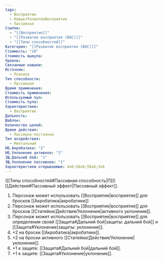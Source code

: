 ```yaml
---
tags:
  - Восприятие
  - Навык/РазвитиеВосприятия
  - Пассивная
Ссылки:
  - "[[Восприятие]]"
  - "[[Развитие восприятия (ВОС)]]"
  - "[[Типы способностей]]"
Категория: "[[Развитие восприятия (ВОС)]]"
Стоимость: "10"
Стоимость выкупа:
Уровни:
Связанные навыки:
Источник:
  - Психика
Тип способности:
  - Пассивная
Время применения:
Стоимость применения:
Используемый пул:
Стоимость пула:
Характеристики:
  - Восприятие
Дальность:
Шаблон:
Количество целей:
Время действия:
  - Пассивно-постоянно
Тип воздействия:
  - Ментальный
НБ.Акробатика: "2"
НБ.Уклонение активное: "2"
ЗЩ.Дальний бой: "1"
ЗЩ.Уклонение пассивное: "1"
Характеристики открываемые: 4x6;58x6;59x6;3x6
---
```

([[Типы способностей#Пассивная способность|П]]) [[Действия#Пассивный эффект|Пассивный эффект]]. 

1. Персонаж может использовать [[Восприятие|восприятие]] для бросков [[Акробатика|акробатики]]
2. Персонаж может использовать [[Восприятие|восприятие]] для бросков [[Статейки/Действия/Уклонение|активного уклонения]].
3. Персонаж может использовать [[Восприятие|восприятие]] для определения своей [[Защита#Дальний бой|защиты: дальний бой]] и [[Защита#Уклонение|защиты: уклонение]].
4. +2 на броски [[Акробатика|акробатики]].
5. +2 на броски активного [[Статейки/Действия/Уклонение|уклонения]].
6. +1 к защите: [[Защита#Дальний бой|дальний бой]].
7. +1 к защите: [[Защита#Уклонение|уклонение]].